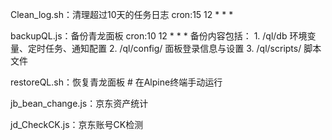 Clean_log.sh：清理超过10天的任务日志    cron:15 12 * * *

backupQL.js：备份青龙面板    cron:10 12 * * *
    备份内容包括：
    1. /ql/db  环境变量、定时任务、通知配置
    2. /ql/config/  面板登录信息与设置
    3. /ql/scripts/  脚本文件

restoreQL.sh：恢复青龙面板  # 在Alpine终端手动运行

jb_bean_change.js：京东资产统计

jd_CheckCK.js：京东账号CK检测
